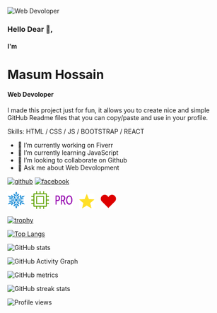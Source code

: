 
![Web Devoloper](https://arturssmirnovs.github.io/github-profile-readme-generator/images/banner.png)


### Hello Dear 👋,
#### I'm
# Masum Hossain
#### Web Devoloper

I made this project just for fun, it allows you to create nice and simple GitHub Readme files that you can copy/paste and use in your profile.

Skills: HTML / CSS / JS / BOOTSTRAP / REACT 

- 🔭 I’m currently working on Fiverr 
- 🌱 I’m currently learning JavaScript 
- 👯 I’m looking to collaborate on Github 
- 💬 Ask me about Web Devolopment 


[<img src='https://cdn.jsdelivr.net/npm/simple-icons@3.0.1/icons/github.svg' alt='github' height='40'>](https://github.com/Masum-Hossain1)  [<img src='https://cdn.jsdelivr.net/npm/simple-icons@3.0.1/icons/facebook.svg' alt='facebook' height='40'>](https://www.facebook.com/https://www.facebook.com/profile.php?id=100077145711150)  

<a href='https://archiveprogram.github.com/'><img src='https://raw.githubusercontent.com/acervenky/animated-github-badges/master/assets/acbadge.gif' width='40' height='40'></a> <a href='https://docs.github.com/en/developers'><img src='https://raw.githubusercontent.com/acervenky/animated-github-badges/master/assets/devbadge.gif' width='40' height='40'></a> <a href='https://github.com/pricing'><img src='https://raw.githubusercontent.com/acervenky/animated-github-badges/master/assets/pro.gif' width='40' height='40'></a> <a href='https://stars.github.com/'><img src='https://raw.githubusercontent.com/acervenky/animated-github-badges/master/assets/starbadge.gif' width='35' height='35'></a> <a href='https://docs.github.com/en/github/supporting-the-open-source-community-with-github-sponsors'><img src='https://raw.githubusercontent.com/acervenky/animated-github-badges/master/assets/sponsorbadge.gif' width='35' height='35'></a> 

[![trophy](https://github-profile-trophy.vercel.app/?username=Masum-Hossain1)](https://github.com/ryo-ma/github-profile-trophy)

[![Top Langs](https://github-readme-stats.vercel.app/api/top-langs/?username=Masum-Hossain1)](https://github.com/anuraghazra/github-readme-stats)

![GitHub stats](https://github-readme-stats.vercel.app/api?username=Masum-Hossain1&show_icons=true&count_private=true)  

![GitHub Activity Graph](https://activity-graph.herokuapp.com/graph?username=Masum-Hossain1)  

![GitHub metrics](https://metrics.lecoq.io/Masum-Hossain1)  

![GitHub streak stats](https://github-readme-streak-stats.herokuapp.com/?user=Masum-Hossain1)  

![Profile views](https://gpvc.arturio.dev/Masum-Hossain1)  

